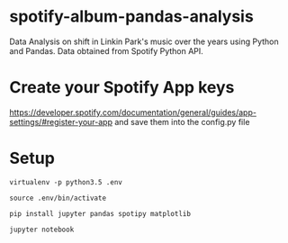 # spotify-album-pandas-analysis
Data Analysis on shift in Linkin Park's music over the years using Python and Pandas. Data obtained from Spotify Python API.

# Create your Spotify App keys
https://developer.spotify.com/documentation/general/guides/app-settings/#register-your-app
and save them into the config.py file

# Setup 
`virtualenv -p python3.5 .env`

`source .env/bin/activate`

`pip install jupyter pandas spotipy matplotlib`

`jupyter notebook`


